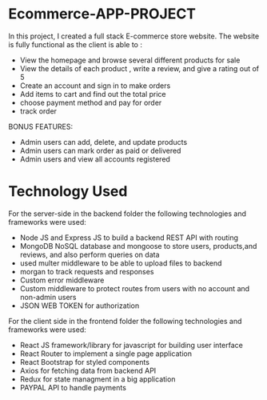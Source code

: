 # Ecommerce-APP-PROJECT

In this project, I created a full stack E-commerce store website.
The website is fully functional as the client is able to :
 
- View the homepage and browse several different products for sale
- View the details of each product , write a review, and give a rating out of 5
- Create an account and sign in to make orders
- Add items to cart and find out the total price
- choose payment method and pay for order
- track order

BONUS FEATURES: 

- Admin users can add, delete, and update products
- Admin users can mark order as paid or delivered 
- Admin users and view all accounts registered 


# Technology Used

For the server-side in the backend folder the following technologies and frameworks were used:

- Node JS and Express JS to build a backend REST API with routing
- MongoDB NoSQL database and mongoose to store users, products,and reviews, and also perform queries on data
- used multer middleware to be able to upload files to backend
- morgan to track requests and responses
- Custom error middleware
- Custom middleware to protect routes from users with no account and non-admin users
- JSON WEB TOKEN for authorization

For the client side in the frontend folder the following technologies and frameworks were used:

- React JS framework/library for javascript for building user interface
- React Router to implement a single page application
- React Bootstrap for styled components
- Axios for fetching data from backend API 
- Redux for state managment in a big application
- PAYPAL API to handle payments

